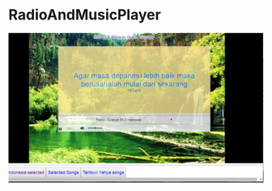 # RadioAndMusicPlayer
[![Screenshot](./screenshoot/RadioAndMusicPlayer.png)](./RadioAndMusicPlayer.html)
